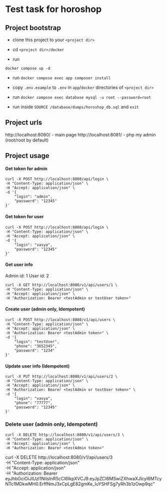 # Test task for horoshop

## Project bootstrap

- clone this project to your `<project dir>`

- cd `<project dir>/docker`

- run
```shell
docker compose up -d
```
- run `docker compose exec app composer install`

- copy `.env.example` to `.env` in `app`/`docker` directories of `<project dir>`

- run `docker compose exec database mysql -u root --password=root`

- run inside `SOURCE /database/dumps/horoshop_db.sql` and `exit`

## Project urls

http://localhost:8080/ - main page
http://localhost:8081/ - php my admin (root/root by default)

## Project usage

#### Get token for admin

```shell
curl -X POST http://localhost:8080/api/login \
-H "Content-Type: application/json" \
-H "Accept: application/json" \
-d '{
    "login": "admin",
    "password": "12345"
}'
```

#### Get token for user

```shell
curl -X POST http://localhost:8080/api/login \
-H "Content-Type: application/json" \
-H "Accept: application/json" \
-d '{
    "login": "vasya",
    "password": "12345"
}'
```

#### Get user info

Admin id: 1
User id: 2

```shell
curl -X GET http://localhost:8080/v1/api/users/1 \
-H "Content-Type: application/json" \
-H "Accept: application/json" \
-H "Authorization: Bearer <testAdmin or testUser token>"
```

#### Create user (admin only, Idempotent)

```shell
curl -X POST http://localhost:8080/v1/api/users \
-H "Content-Type: application/json" \
-H "Accept: application/json" \
-H "Authorization: Bearer <testAdmin token>" \
-d '{
    "login": "testUser",
    "phone": "3652345",
    "password": "1234"
}'
```

#### Update user info (Idempotent)

```shell
curl -X PUT http://localhost:8080/v1/api/users/2 \
-H "Content-Type: application/json" \
-H "Accept: application/json" \
-H "Authorization: Bearer <testAdmin or testUser token>" \
-d '{
    "login": "vasya",
    "phone": "77777",
    "password": "12345"
}'
```

### Delete user (admin only, Idempotent)

```shell
curl -X DELETE http://localhost:8080/v1/api/users/3 \
-H "Content-Type: application/json" \
-H "Accept: application/json" \
-H "Authorization: Bearer <testAdmin token>"
```

curl -X DELETE http://localhost:8080/v1/api/users/3 \
-H "Content-Type: application/json" \
-H "Accept: application/json" \
-H "Authorization: Bearer eyJhbGciOiJIUzI1NiIsInR5cCI6IkpXVCJ9.eyJpZCI6MSwiZXhwaXJlcyI6MTcyNTc1MDkwMH0.ErffNmJ3xCpLgE82gmKe_IuYSHFSg7yRh3b1zOwp9qc"